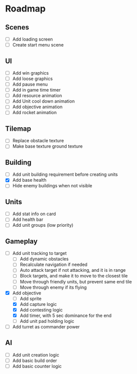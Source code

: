 # Roadmap

## Scenes

- [ ] Add loading screen
- [ ] Create start menu scene

## UI

- [ ] Add win graphics
- [ ] Add loose graphics
- [ ] Add pause menu
- [ ] Add in game time timer
- [ ] Add resource animation
- [ ] Add Unit cool down animation
- [ ] Add objective animation
- [ ] Add rocket animation

## Tilemap

- [ ] Replace obstacle texture
- [ ] Make base texture ground texture

## Building

- [ ] Add unit building requirement before creating units
- [X] Add base health
- [ ] Hide enemy buildings when not visible

## Units

- [ ] Add stat info on card
- [ ] Add health bar
- [ ] Add unit groups (low priority)

## Gameplay

- [ ] Add unit tracking to target
  - [ ] Add dynamic obstacles
  - [ ] Recalculate navigation if needed
  - [ ] Auto attack target if not attacking, and it is in range
  - [ ] Block targets, and make it to move to the closest tile
  - [ ] Move through friendly units, but prevent same end tile
  - [ ] Move through enemy if its flying
- [X] Add objective
  - [ ] Add sprite
  - [X] Add capture logic
  - [X] Add contesting logic
  - [X] Add timer, with 5 sec dominance for the end
  - [ ] Add unit pad holding logic
- [ ] Add turret as commander power
    
## AI

- [ ] Add unit creation logic
- [ ] Add basic build order
- [ ] Add basic counter logic